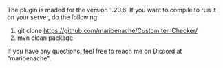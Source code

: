 The plugin is maded for the version 1.20.6. If you want to compile to run it on your server, do the following:

1. git clone https://github.com/marioenache/CustomItemChecker/
2. mvn clean package

If you have any questions, feel free to reach me on Discord at "marioenache".
